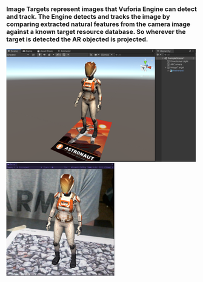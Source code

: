<h3>Image Targets represent images that Vuforia Engine can detect and track. The Engine detects and tracks the image by comparing extracted natural features from the camera image against a known target resource database. So wherever the target is detected the AR objected is projected.</h3>

<!--![](images/vuforia-unity-digital-assets.png)-->

<!--!<img src="images/vuforia-unity-digital-assets.png" width=500/>

<img src="images/1_MRjMmuBD56DRGAZuv-gx_g.png" width=500/> -->


<p float="left">
  <img src="images/vuforia-unity-digital-assets.png" width="500" />
  <img src="images/1_MRjMmuBD56DRGAZuv-gx_g.png" width="285" /> 
</p>
